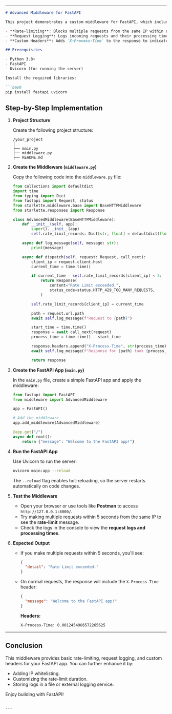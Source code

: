 
---

```markdown
# Advanced Middleware for FastAPI

This project demonstrates a custom middleware for FastAPI, which includes:

- **Rate-limiting**: Blocks multiple requests from the same IP within a 5-second window.
- **Request Logging**: Logs incoming requests and their processing times.
- **Custom Headers**: Adds `X-Process-Time` to the response to indicate how long the request took to process.

## Prerequisites

- Python 3.8+
- FastAPI
- Uvicorn (for running the server)

Install the required libraries:

```bash
pip install fastapi uvicorn
```


## Step-by-Step Implementation

1. **Project Structure**

   Create the following project structure:

   ```
   /your_project
   │
   ├── main.py
   ├── middleware.py
   ├── README.md
   ```

2. **Create the Middleware (`middleware.py`)**

   Copy the following code into the `middleware.py` file:

   ```python
   from collections import defaultdict
   import time
   from typing import Dict
   from fastapi import Request, status
   from starlette.middleware.base import BaseHTTPMiddleware
   from starlette.responses import Response

   class AdvancedMiddleware(BaseHTTPMiddleware):
       def __init__(self, app):
           super().__init__(app)
           self.rate_limit_records: Dict[str, float] = defaultdict(float)

       async def log_message(self, message: str):
           print(message)

       async def dispatch(self, request: Request, call_next):
           client_ip = request.client.host
           current_time = time.time()

           if current_time - self.rate_limit_records[client_ip] < 5:
               return Response(
                   content="Rate Limit exceeded.",
                   status_code=status.HTTP_429_TOO_MANY_REQUESTS,
               )

           self.rate_limit_records[client_ip] = current_time

           path = request.url.path
           await self.log_message(f"Request to {path}")

           start_time = time.time()
           response = await call_next(request)
           process_time = time.time() - start_time

           response.headers.append("X-Process-Time", str(process_time))
           await self.log_message(f"Response for {path} took {process_time} second")

           return response
   ```

3. **Create the FastAPI App (`main.py`)**

   In the `main.py` file, create a simple FastAPI app and apply the middleware:

   ```python
   from fastapi import FastAPI
   from middleware import AdvancedMiddleware

   app = FastAPI()

   # Add the middleware
   app.add_middleware(AdvancedMiddleware)

   @app.get("/")
   async def root():
       return {"message": "Welcome to the FastAPI app!"}
   ```

4. **Run the FastAPI App**

   Use Uvicorn to run the server:

   ```bash
   uvicorn main:app --reload
   ```

   The `--reload` flag enables hot-reloading, so the server restarts automatically on code changes.

5. **Test the Middleware**

   - Open your browser or use tools like **Postman** to access `http://127.0.0.1:8000/`.
   - Try making multiple requests within 5 seconds from the same IP to see the **rate-limit** message.
   - Check the logs in the console to view the **request logs and processing times**.

6. **Expected Output**

   - If you make multiple requests within 5 seconds, you'll see:

     ```json
     {
       "detail": "Rate Limit exceeded."
     }
     ```

   - On normal requests, the response will include the `X-Process-Time` header:

     ```json
     {
       "message": "Welcome to the FastAPI app!"
     }
     ```

     **Headers:**
     ```
     X-Process-Time: 0.0012454986572265625
     ```

---

## Conclusion

This middleware provides basic rate-limiting, request logging, and custom headers for your FastAPI app. You can further enhance it by:
- Adding IP whitelisting.
- Customizing the rate-limit duration.
- Storing logs in a file or external logging service.

Enjoy building with FastAPI!
```

---

